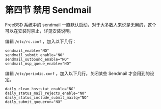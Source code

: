 # 第四节 禁用 Sendmail

FreeBSD 系统中的 sendmail 一直默认启动，对于大多数人来说是无用的，这个可以在安装时禁止，详见安装说明。



编辑 `/etc/rc.conf` ，加入以下几行：

```
sendmail_enable="NO"
sendmail_submit_enable="NO"
sendmail_outbound_enable="NO"
sendmail_msp_queue_enable="NO"
```

编辑 `/etc/periodic.conf` ，加入以下几行，关闭某些 Sendmail 才会用到的设定。

```
daily_clean_hoststat_enable="NO"
daily_status_mail_rejects_enable="NO"
daily_status_include_submit_mailq="NO"
daily_submit_queuerun="NO"
```
